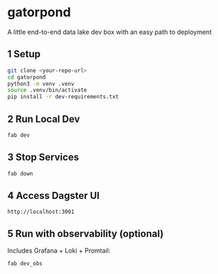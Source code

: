 # gatorpond
A little end-to-end data lake dev box with an easy path to deployment


## 1️ Setup

```bash
git clone <your-repo-url>
cd gatorpond
python3 -m venv .venv
source .venv/bin/activate
pip install -r dev-requirements.txt
```

## 2 Run Local Dev
```bash
fab dev
```

## 3 Stop Services
```bash
fab down
```

## 4 Access Dagster UI
`http://localhost:3001`


## 5 Run with observability (optional)
Includes Grafana + Loki + Promtail:
```bash
fab dev_obs
```